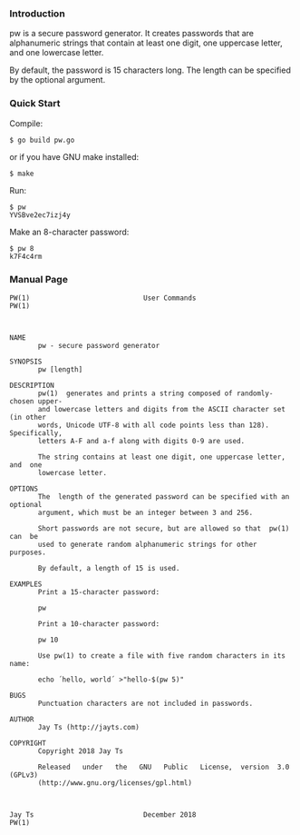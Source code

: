 ### Introduction

pw is a secure password generator. It creates passwords that are alphanumeric strings that contain at least one digit, one uppercase letter, and one lowercase letter.

By default, the password is 15 characters long. The length can be specified by the optional argument.

### Quick Start

Compile:

```
$ go build pw.go
```
or if you have GNU make installed:
```
$ make
```

Run:

```
$ pw
YVSBve2ec7izj4y
```

Make an 8-character password:

```
$ pw 8
k7F4c4rm
```

### Manual Page


```
PW(1)                            User Commands                           PW(1)



NAME
       pw - secure password generator

SYNOPSIS
       pw [length]

DESCRIPTION
       pw(1)  generates and prints a string composed of randomly-chosen upper-
       and lowercase letters and digits from the ASCII character set (in other
       words, Unicode UTF-8 with all code points less than 128). Specifically,
       letters A-F and a-f along with digits 0-9 are used.

       The string contains at least one digit, one uppercase letter,  and  one
       lowercase letter.

OPTIONS
       The  length of the generated password can be specified with an optional
       argument, which must be an integer between 3 and 256.

       Short passwords are not secure, but are allowed so that  pw(1)  can  be
       used to generate random alphanumeric strings for other purposes.

       By default, a length of 15 is used.

EXAMPLES
       Print a 15-character password:

       pw

       Print a 10-character password:

       pw 10

       Use pw(1) to create a file with five random characters in its name:

       echo ´hello, world´ >"hello-$(pw 5)"

BUGS
       Punctuation characters are not included in passwords.

AUTHOR
       Jay Ts (http://jayts.com)

COPYRIGHT
       Copyright 2018 Jay Ts

       Released   under   the   GNU   Public   License,  version  3.0  (GPLv3)
       (http://www.gnu.org/licenses/gpl.html)



Jay Ts                           December 2018                           PW(1)
```

